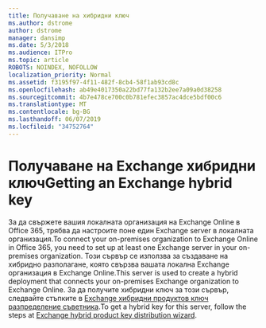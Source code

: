 ```yaml
---
title: Получаване на хибридни ключ
ms.author: dstrome
author: dstrome
manager: dansimp
ms.date: 5/3/2018
ms.audience: ITPro
ms.topic: article
ROBOTS: NOINDEX, NOFOLLOW
localization_priority: Normal
ms.assetid: f3195f97-4f11-482f-8cb4-58f1ab93cd8c
ms.openlocfilehash: ab49e4017350a22bd77fa132b2ee7a09a0d38258
ms.sourcegitcommit: 4b7e478ce700c0b781efec3857ac4dce5bdf00c6
ms.translationtype: MT
ms.contentlocale: bg-BG
ms.lasthandoff: 06/07/2019
ms.locfileid: "34752764"
---
```

# <a name="getting-an-exchange-hybrid-key"></a><span data-ttu-id="d7785-102">Получаване на Exchange хибридни ключ</span><span class="sxs-lookup"><span data-stu-id="d7785-102">Getting an Exchange hybrid key</span></span>

<span data-ttu-id="d7785-103">За да свържете вашия локалната организация на Exchange Online в Office 365, трябва да настроите поне един Exchange server в локалната организация.</span><span class="sxs-lookup"><span data-stu-id="d7785-103">To connect your on-premises organization to Exchange Online in Office 365, you need to set up at least one Exchange server in your on-premises organization.</span></span> <span data-ttu-id="d7785-104">Този сървър се използва за създаване на хибридно разполагане, която свързва вашата локална Exchange организация в Exchange Online.</span><span class="sxs-lookup"><span data-stu-id="d7785-104">This server is used to create a hybrid deployment that connects your on-premises Exchange organization to Exchange Online.</span></span> <span data-ttu-id="d7785-105">За да получите хибридни ключ за този сървър, следвайте стъпките в [Exchange хибридни продуктов ключ разпределение съветника](http://aka.ms/hybridkey).</span><span class="sxs-lookup"><span data-stu-id="d7785-105">To get a hybrid key for this server, follow the steps at [Exchange hybrid product key distribution wizard](http://aka.ms/hybridkey).</span></span>
  

